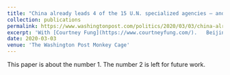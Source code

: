 ```yaml
---
title: "China already leads 4 of the 15 U.N. specialized agencies — and is aiming for a 5th"
collection: publications
permalink: https://www.washingtonpost.com/politics/2020/03/03/china-already-leads-4-15-un-specialized-agencies-is-aiming-5th/
excerpt: 'With [Courtney Fung](https://www.courtneyfung.com/).   Beijing is campaigning to lead the global intellectual property agency.'
date: 2020-03-03
venue: 'The Washington Post Monkey Cage'
---
```

This paper is about the number 1. The number 2 is left for future work.
